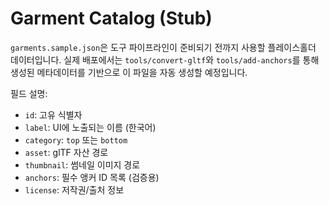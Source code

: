 # Garment Catalog (Stub)

`garments.sample.json`은 도구 파이프라인이 준비되기 전까지 사용할 플레이스홀더 데이터입니다. 실제 배포에서는 `tools/convert-gltf`와 `tools/add-anchors`를 통해 생성된 메타데이터를 기반으로 이 파일을 자동 생성할 예정입니다.

필드 설명:

- `id`: 고유 식별자
- `label`: UI에 노출되는 이름 (한국어)
- `category`: `top` 또는 `bottom`
- `asset`: glTF 자산 경로
- `thumbnail`: 썸네일 이미지 경로
- `anchors`: 필수 앵커 ID 목록 (검증용)
- `license`: 저작권/출처 정보

